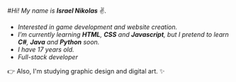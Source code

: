 #*Hi! My name is* **_Israel Nikolas_** ✌.
- *Interested in game development and website creation.*
- *I’m currently learning **_HTML_**, **_CSS_** and **_Javascript_**, but I pretend to learn **_C#_**, **_Java_** and **_Python_** soon.*
- *I have 17 years old.*
- *Full-stack developer*
<p>👉 Also, I'm studying graphic design and digital art. ✨
<!---
IsraelNK/IsraelNK is a ✨ special ✨ repository because its `README.md` (this file) appears on your GitHub profile.
You can click the Preview link to take a look at your changes.
--->
